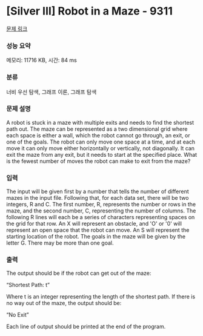 # [Silver III] Robot in a Maze - 9311 

[문제 링크](https://www.acmicpc.net/problem/9311) 

### 성능 요약

메모리: 11716 KB, 시간: 84 ms

### 분류

너비 우선 탐색, 그래프 이론, 그래프 탐색

### 문제 설명

<p>A robot is stuck in a maze with multiple exits and needs to find the shortest path out. The maze can be represented as a two dimensional grid where each space is either a wall, which the robot cannot go through, an exit, or one of the goals. The robot can only move one space at a time, and at each move it can only move either horizontally or vertically, not diagonally. It can exit the maze from any exit, but it needs to start at the specified place. What is the fewest number of moves the robot can make to exit from the maze?</p>

### 입력 

 <p>The input will be given first by a number that tells the number of different mazes in the input file. Following that, for each data set, there will be two integers, R and C. The first number, R, represents the number or rows in the maze, and the second number, C, representing the number of columns. The following R lines will each be a series of characters representing spaces on the grid for that row. An X will represent an obstacle, and 'O' or '0' will represent an open space that the robot can move. An S will represent the starting location of the robot. The goals in the maze will be given by the letter G. There may be more than one goal.</p>

### 출력 

 <p>The output should be if the robot can get out of the maze:</p>

<p>“Shortest Path: t”</p>

<p>Where t is an integer representing the length of the shortest path. If there is no way out of the maze, the output should be:</p>

<p>“No Exit”</p>

<p>Each line of output should be printed at the end of the program.</p>

